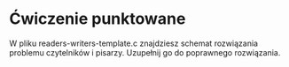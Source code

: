 # Ćwiczenie punktowane

W pliku readers-writers-template.c znajdziesz schemat rozwiązania problemu czytelników i pisarzy. Uzupełnij go do poprawnego rozwiązania.
